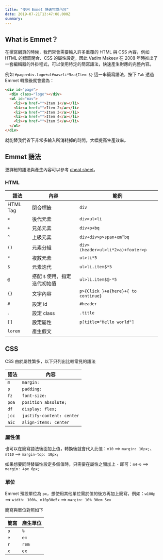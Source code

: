 ```yaml
---
title: "使用 Emmet 快速完成內容"
date: 2019-07-21T13:47:08.000Z
summary:
---
```


## What is Emmet？

在撰寫網頁的時候，我們常會需要輸入許多重覆的 HTML 與 CSS 內容，例如 HTML 的標籤閉合、CSS 的屬性設定，因此 Vadim Makeev 在 2008 年時推出了一套編輯器的外掛程式，可以使用特定的簡寫語法，快速產生對應的完整內容。

例如 `#page>div.logo+ul#nav>li*5>a{Item $}` 這一串簡寫語法，按下 `Tab` 透過 Emmet 轉換後就會變為：

```html
<div id="page">
  <div class="logo"></div>
  <ul id="nav">
    <li><a href="">Item 1</a></li>
    <li><a href="">Item 2</a></li>
    <li><a href="">Item 3</a></li>
    <li><a href="">Item 4</a></li>
    <li><a href="">Item 5</a></li>
  </ul>
</div>
```

就能替我們省下非常多輸入所消耗掉的時間，大幅提高生產效率。

## Emmet 語法

更詳細的語法與產生內容可以參考 [cheat sheet](https://docs.emmet.io/cheat-sheet/)。

### HTML

| 語法     | 內容                          | 範例                                |
| -------- | ----------------------------- | ----------------------------------- |
| HTML Tag | 閉合標籤                      | `div`                               |
| `>`      | 後代元素                      | `div>ul>li`                         |
| `+`      | 兄弟元素                      | `div+p+bq`                          |
| `^`      | 上級元素                      | `div+div>p>span+em^bq`              |
| `()`     | 元素分組                      | `div>(header>ul>li*2>a)+footer>p`   |
| `*`      | 複數元素                      | `ul>li*5`                           |
| `$`      | 元素迭代                      | `ul>li.item$*5`                     |
| `@`      | 搭配 `$` 使用，指定迭代初始值 | `ul>li.item$@-*5`                   |
| `{}`     | 文字內容                      | `p>{Click }+a{here}+{ to continue}` |
| `#`      | 設定 id                       | `#header`                           |
| `.`      | 設定 class                    | `.title`                            |
| `[]`     | 設定屬性                      | `p[title="Hello world"]`            |
| `lorem`  | 產生假文                      |                                     |

## CSS

CSS 由於屬性繁多，以下只列出比較常見的語法

| 語法  | 內容                      |
| ----- | ------------------------- |
| `m`   | `margin:`                 |
| `p`   | `padding:`                |
| `fz`  | `font-size:`              |
| `poa` | `position absolute;`      |
| `df`  | `display: flex;`          |
| `jcc` | `justify-content: center` |
| `aic` | `align-items: center`     |

### 屬性值

也可以在簡寫語法後面加上值，轉換後就會代入此值：`m10` ⟹ `margin: 10px;`、`mt10` ⟹ `margin-top: 10px;`

如果想要同時替屬性設定多個值時，只需要在屬性之間加上 `-` 即可：`m4-6` ⟹ `margin: 4px 6px;`

### 單位

Emmet 預設單位為 `px`，想使用其他單位需於值的後方再加上簡寫，例如：`w100p` ⟹ `width: 100%`、`m10p30e5x` ⟹ `margin: 10% 30em 5ex`

簡寫與單位對照如下

| 簡寫 | 產生單位 |
| ---- | -------- |
| `p`  | `%`      |
| `e`  | `em`     |
| `r`  | `rem`    |
| `x`  | `ex`     |
